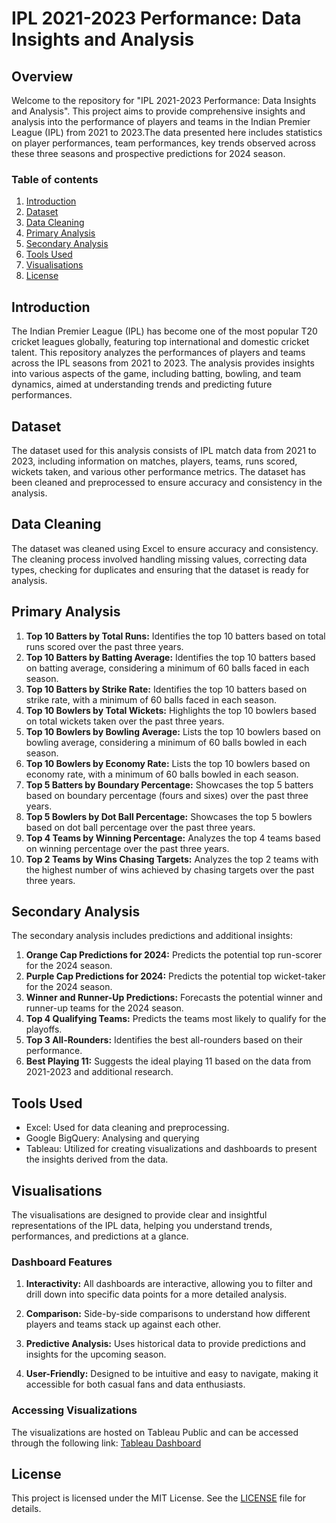 # IPL 2021-2023 Performance: Data Insights and Analysis

## Overview
Welcome to the repository for "IPL 2021-2023 Performance: Data Insights and Analysis". This project aims to provide comprehensive insights and analysis into the performance of players and teams in the Indian Premier League (IPL) from 2021 to 2023.The data presented here includes statistics on player performances, team performances, key trends observed across these three seasons and prospective predictions for 2024 season.

### Table of contents
1. [Introduction](#introduction)
2. [Dataset](#dataset)
3. [Data Cleaning](#data-cleaning)
4. [Primary Analysis](#primary-analysis)
5. [Secondary Analysis](#secondary-analysis)
6. [Tools Used](#tools-used)
7. [Visualisations](#visualisations)
8. [License](#license)

## Introduction
The Indian Premier League (IPL) has become one of the most popular T20 cricket leagues globally, featuring top international and domestic cricket talent. This repository analyzes the performances of players and teams across the IPL seasons from 2021 to 2023. The analysis provides insights into various aspects of the game, including batting, bowling, and team dynamics, aimed at understanding trends and predicting future performances.

## Dataset
The dataset used for this analysis consists of IPL match data from 2021 to 2023, including information on matches, players, teams, runs scored, wickets taken, and various other performance metrics. The dataset has been cleaned and preprocessed to ensure accuracy and consistency in the analysis.

## Data Cleaning
The dataset was cleaned using Excel to ensure accuracy and consistency. The cleaning process involved handling missing values, correcting data types, checking for duplicates and ensuring that the dataset is ready for analysis.

## Primary Analysis
1. **Top 10 Batters by Total Runs:** Identifies the top 10 batters based on total runs scored over the past three years.
2. **Top 10 Batters by Batting Average:** Identifies the top 10 batters based on batting average, considering a minimum of 60 balls faced in each season.
3. **Top 10 Batters by Strike Rate:** Identifies the top 10 batters based on strike rate, with a minimum of 60 balls faced in each season.
4. **Top 10 Bowlers by Total Wickets:** Highlights the top 10 bowlers based on total wickets taken over the past three years.
5. **Top 10 Bowlers by Bowling Average:** Lists the top 10 bowlers based on bowling average, considering a minimum of 60 balls bowled in each season.
6. **Top 10 Bowlers by Economy Rate:** Lists the top 10 bowlers based on economy rate, with a minimum of 60 balls bowled in each season.
7. **Top 5 Batters by Boundary Percentage:** Showcases the top 5 batters based on boundary percentage (fours and sixes) over the past three years.
8. **Top 5 Bowlers by Dot Ball Percentage:** Showcases the top 5 bowlers based on dot ball percentage over the past three years.
9. **Top 4 Teams by Winning Percentage:** Analyzes the top 4 teams based on winning percentage over the past three years.
10. **Top 2 Teams by Wins Chasing Targets:** Analyzes the top 2 teams with the highest number of wins achieved by chasing targets over the past three years.

## Secondary Analysis
The secondary analysis includes predictions and additional insights:
1. **Orange Cap Predictions for 2024:** Predicts the potential top run-scorer for the 2024 season.
2. **Purple Cap Predictions for 2024:** Predicts the potential top wicket-taker for the 2024 season.
3. **Winner and Runner-Up Predictions:** Forecasts the potential winner and runner-up teams for the 2024 season.
4. **Top 4 Qualifying Teams:** Predicts the teams most likely to qualify for the playoffs.
5. **Top 3 All-Rounders:** Identifies the best all-rounders based on their performance.
6. **Best Playing 11:** Suggests the ideal playing 11 based on the data from 2021-2023 and additional research.

## Tools Used
- Excel: Used for data cleaning and preprocessing.
- Google BigQuery: Analysing and querying
- Tableau: Utilized for creating visualizations and dashboards to present the insights derived from the data.

## Visualisations
The visualisations are designed to provide clear and insightful representations of the IPL data, helping you understand trends, performances, and predictions at a glance.

### Dashboard Features
1. **Interactivity:** All dashboards are interactive, allowing you to filter and drill down into specific data points for a more detailed analysis.

2. **Comparison:** Side-by-side comparisons to understand how different players and teams stack up against each other.

3. **Predictive Analysis:** Uses historical data to provide predictions and insights for the upcoming season.

4. **User-Friendly:** Designed to be intuitive and easy to navigate, making it accessible for both casual fans and data enthusiasts.

### Accessing Visualizations
The visualizations are hosted on Tableau Public and can be accessed through the following link: [Tableau Dashboard](https://public.tableau.com/app/profile/aiswariya.r2669/viz/iplanalysiscodebasicsproject/index)

## License
This project is licensed under the MIT License. See the [LICENSE](https://github.com/Aiswariya-R/IPL-Tableau/blob/main/LICENSE) file for details.

